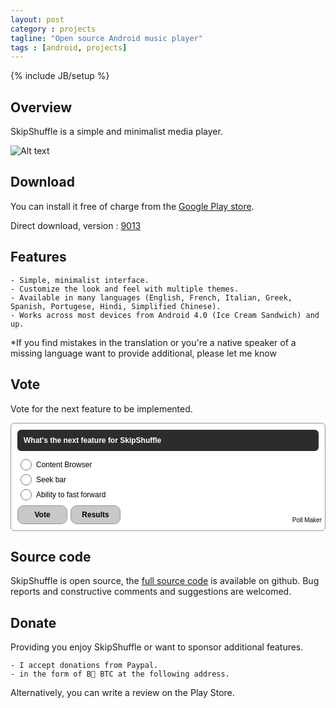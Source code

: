 ```yaml
---
layout: post
category : projects
tagline: "Open source Android music player"
tags : [android, projects]
---
```

{% include JB/setup %}

## Overview

SkipShuffle is a simple and minimalist media player.

![Alt text](/path/to/img.jpg)

## Download

You can install it free of charge from the [Google Play store](https://play.google.com/store/apps/details?id=com.dontbelievethebyte.sk1pshuffle).

Direct download, version : [9013](/assets/skipshuffle/skipshuffle-release-9013.apk)


## Features

    - Simple, minimalist interface.
    - Customize the look and feel with multiple themes.
    - Available in many languages (English, French, Italian, Greek, Spanish, Portugese, Hindi, Simplified Chinese).
    - Works across most devices from Android 4.0 (Ice Cream Sandwich) and up.

*If you find mistakes in the translation or you're a native speaker of a missing language
want to provide additional, please let me know

## Vote

Vote for the next feature to be implemented.

<STYLE>#qp_main198546 .qp_btna:hover input {background:rgb(150,150,150)!important}</STYLE><div id="qp_main198546" style="border-radius:6px;border:1px solid rgb(150,150,150);margin:0px;padding:10px;background:rgb(255,255,255)"><div style="border-radius:6px;font-family:Arial;font-size:12px;font-weight:bold;background-color:rgb(44,44,44);color:rgb(255,255,255);margin-bottom:10px"><div style="padding:10px">What's the next feature for SkipShuffle</div></div><form id="qp_form198546" action="http://www.poll-maker.com/results198546xdEE343a7-7" method="post" target="_blank" style="display:inline;margin:0px;padding:0px"><div style="border-radius:6px"><div style="display:block;font-family:Arial;font-size:12px;color:rgb(0,0,0);padding-top:5px;padding-bottom:5px;clear:both;cursor:pointer;cursor:hand"><span onClick="if((!event.target?event.srcElement:event.target).tagName!='INPUT'){var c=this.childNodes[0];c.checked=(c.type=='radio'?true:!c.checked);}" style="display:block;padding-left:30px"><input style="float:left;width:18px;margin-left:-25px;margin-top:-2px;padding:0px;height:18px" name="qp_v198546" type="radio" value="1">Content Browser</span></div><div style="display:block;font-family:Arial;font-size:12px;color:rgb(0,0,0);padding-top:5px;padding-bottom:5px;clear:both;cursor:pointer;cursor:hand"><span onClick="if((!event.target?event.srcElement:event.target).tagName!='INPUT'){var c=this.childNodes[0];c.checked=(c.type=='radio'?true:!c.checked);}" style="display:block;padding-left:30px"><input style="float:left;width:18px;margin-left:-25px;margin-top:-2px;padding:0px;height:18px" name="qp_v198546" type="radio" value="2">Seek bar</span></div><div style="display:block;font-family:Arial;font-size:12px;color:rgb(0,0,0);padding-top:5px;padding-bottom:5px;clear:both;cursor:pointer;cursor:hand"><span onClick="if((!event.target?event.srcElement:event.target).tagName!='INPUT'){var c=this.childNodes[0];c.checked=(c.type=='radio'?true:!c.checked);}" style="display:block;padding-left:30px"><input style="float:left;width:18px;margin-left:-25px;margin-top:-2px;padding:0px;height:18px" name="qp_v198546" type="radio" value="3">Ability to fast forward</span></div></div><div style="padding-top:5px;margin-right:-5px;clear:both"><a class="qp_btna" href="#"><input name="qp_b198546" style="width:80px;height:30px;margin-right:5px;border-radius:10px;border:1px solid rgb(150,150,150);font-family:Arial;font-size:12px;font-weight:bold;color:rgb(0,0,0);cursor:pointer;cursor:hand;background:rgb(200,200,200)" type="submit" btype="v" value="Vote"></a><a class="qp_btna" href="#"><input name="qp_b198546" style="width:80px;height:30px;margin-right:5px;border-radius:10px;border:1px solid rgb(150,150,150);font-family:Arial;font-size:12px;font-weight:bold;color:rgb(0,0,0);cursor:pointer;cursor:hand;background:rgb(200,200,200)" type="submit" btype="r" value="Results"></a></div><a id="qp_a198546" style="float:right;font-family:Arial;font-size:10px;color:rgb(0,0,0);text-decoration:none;margin-top:-12px;margin-right:-5px" href="http://www.poll-maker.com">Poll Maker</a></form></div><script src="http://scripts.poll-maker.com/3012/scpolls.js" language="javascript"></script>


## Source code

SkipShuffle is open source, the [full source code](https://github.com/DontBelieveTheByte/SkipShuffle) is available on github.
Bug reports and constructive comments and suggestions are welcomed.

## Donate

Providing you enjoy SkipShuffle or want to sponsor additional features.

    - I accept donations from Paypal.
    - in the form of B⃦ BTC at the following address.

Alternatively, you can write a review on the Play Store.
